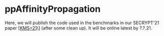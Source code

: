 # ppAffinityPropagation


Here, we will publish the code used in the benchmarks in our SECRYPT'21 paper \[[KMS+21](https://ia.cr/2021/...)\]  (after some clean up). It will be online latest by ?.?.21.
